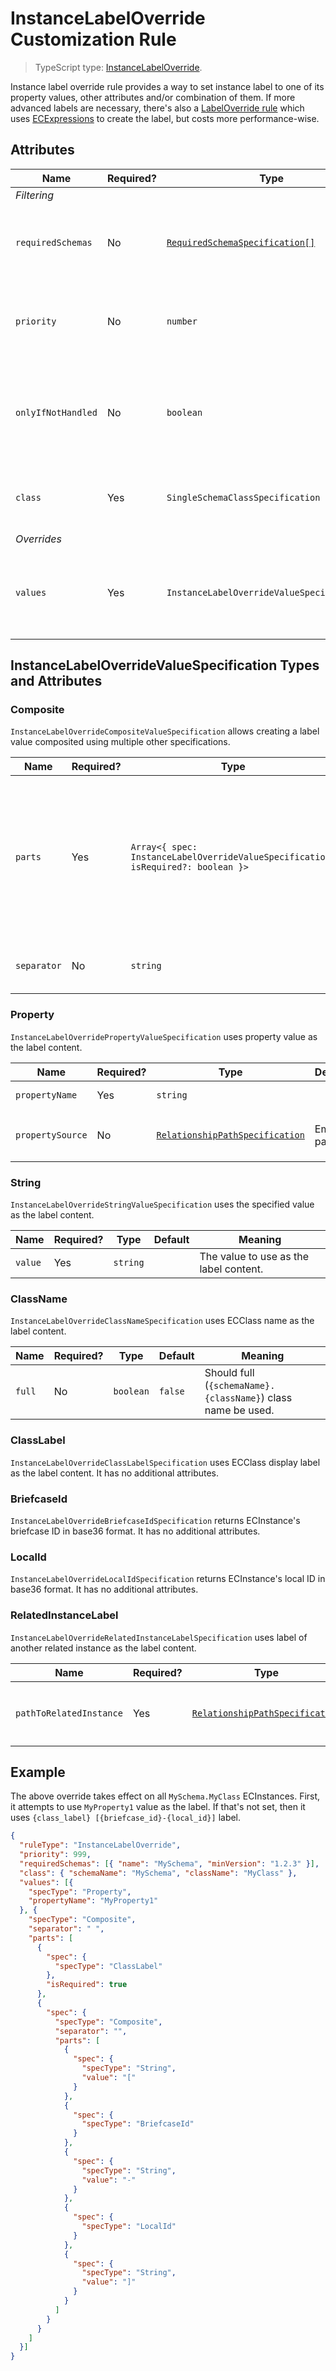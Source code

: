 # InstanceLabelOverride Customization Rule

> TypeScript type: [InstanceLabelOverride]($presentation-common).

Instance label override rule provides a way to set instance label to one of its property values, other attributes and/or combination of them. If more
advanced labels are necessary, there's also a [LabelOverride rule](./LabelOverride.md) which uses [ECExpressions](../Advanced/ECExpressions.md) to create the
label, but costs more performance-wise.

## Attributes

| Name               | Required? | Type                                                                 | Default | Meaning                                                                                    |
| ------------------ | --------- | -------------------------------------------------------------------- | ------- | ------------------------------------------------------------------------------------------ |
| *Filtering*        |
| `requiredSchemas`  | No        | [`RequiredSchemaSpecification[]`](../Advanced/SchemaRequirements.md) | `[]`    | Specifications that define schema requirements for the rule to take effect.                |
| `priority`         | No        | `number`                                                             | `1000`  | Defines the order in which presentation rules are evaluated.                               |
| `onlyIfNotHandled` | No        | `boolean`                                                            | `false` | Should this rule be ignored if there is already an existing rule with a higher priority.   |
| `class`            | Yes       | `SingleSchemaClassSpecification`                                     |         | Specification of the ECClass to apply this rule to.                                        |
| *Overrides*        |
| `values`           | Yes       | `InstanceLabelOverrideValueSpecification[]`                          |         | Specifications for the label value. The first non-empty value is used as the actual label. |

## InstanceLabelOverrideValueSpecification Types and Attributes

### Composite

`InstanceLabelOverrideCompositeValueSpecification` allows creating a label value composited using multiple other specifications.

| Name        | Required? | Type                                                                             | Default         | Meaning                                                                                                                                               |
| ----------- | --------- | -------------------------------------------------------------------------------- | --------------- | ----------------------------------------------------------------------------------------------------------------------------------------------------- |
| `parts`     | Yes       | `Array<{ spec: InstanceLabelOverrideValueSpecification; isRequired?: boolean }>` |                 | Parts of the value. If any of the parts with `isRequired` flag evaluate to an empty string, the result of this specification is also an empty string. |
| `separator` | No        | `string`                                                                         | Space character | Separator to use when joining the parts.                                                                                                              |

### Property

`InstanceLabelOverridePropertyValueSpecification` uses property value as the label content.

| Name             | Required? | Type                                                                                | Default    | Meaning                                                                                                                                                 |
| ---------------- | --------- | ----------------------------------------------------------------------------------- | ---------- | ------------------------------------------------------------------------------------------------------------------------------------------------------- |
| `propertyName`   | Yes       | `string`                                                                            |            | Name of the property whose value should be used.                                                                                                        |
| `propertySource` | No        | [`RelationshipPathSpecification`](../Common-Rules/RelationshipPathSpecification.md) | Empty path | [Specification of the relationship path](../Common-Rules/RelationshipPathSpecification.md) from `InstanceLabelOverride.class` to class of the property. |

### String

`InstanceLabelOverrideStringValueSpecification` uses the specified value as the label content.

| Name    | Required? | Type     | Default | Meaning                                |
| ------- | --------- | -------- | ------- | -------------------------------------- |
| `value` | Yes       | `string` |         | The value to use as the label content. |

### ClassName

`InstanceLabelOverrideClassNameSpecification` uses ECClass name as the label content.

| Name   | Required? | Type      | Default | Meaning                                                      |
| ------ | --------- | --------- | ------- | ------------------------------------------------------------ |
| `full` | No        | `boolean` | `false` | Should full (`{schemaName}.{className}`) class name be used. |

### ClassLabel

`InstanceLabelOverrideClassLabelSpecification` uses ECClass display label as the label content. It has no additional attributes.

### BriefcaseId

`InstanceLabelOverrideBriefcaseIdSpecification` returns ECInstance's briefcase ID in base36 format. It has no additional attributes.

### LocalId

`InstanceLabelOverrideLocalIdSpecification` returns ECInstance's local ID in base36 format. It has no additional attributes.

### RelatedInstanceLabel

`InstanceLabelOverrideRelatedInstanceLabelSpecification` uses label of another related instance as the label content.

| Name                    | Required? | Type                                                                                | Default | Meaning                                                                                                                                                         |
| ----------------------- | --------- | ----------------------------------------------------------------------------------- | ------- | --------------------------------------------------------------------------------------------------------------------------------------------------------------- |
| `pathToRelatedInstance` | Yes       | [`RelationshipPathSpecification`](../Common-Rules/RelationshipPathSpecification.md) |         | [Specification of the relationship path](../Common-Rules/RelationshipPathSpecification.md) from `InstanceLabelOverride.class` to class of the related instance. |

## Example

The above override takes effect on all `MySchema.MyClass` ECInstances. First, it attempts to use `MyProperty1` value as the label. If that's not
set, then it uses `{class_label} [{briefcase_id}-{local_id}]` label.

```JSON
{
  "ruleType": "InstanceLabelOverride",
  "priority": 999,
  "requiredSchemas": [{ "name": "MySchema", "minVersion": "1.2.3" }],
  "class": { "schemaName": "MySchema", "className": "MyClass" },
  "values": [{
    "specType": "Property",
    "propertyName": "MyProperty1"
  }, {
    "specType": "Composite",
    "separator": " ",
    "parts": [
      {
        "spec": {
          "specType": "ClassLabel"
        },
        "isRequired": true
      },
      {
        "spec": {
          "specType": "Composite",
          "separator": "",
          "parts": [
            {
              "spec": {
                "specType": "String",
                "value": "["
              }
            },
            {
              "spec": {
                "specType": "BriefcaseId"
              }
            },
            {
              "spec": {
                "specType": "String",
                "value": "-"
              }
            },
            {
              "spec": {
                "specType": "LocalId"
              }
            },
            {
              "spec": {
                "specType": "String",
                "value": "]"
              }
            }
          ]
        }
      }
    ]
  }]
}
```
